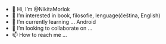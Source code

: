 - 👋 Hi, I’m @NikitaMorlok
- 👀 I’m interested in book, filosofie, lenguage(čeština, English) 
- 🌱 I’m currently learning ... Android 
- 💞️ I’m looking to collaborate on ...
- 📫 How to reach me ...

<!---
NikitaMorlok/NikitaMorlok is a ✨ special ✨ repository because its `README.md` (this file) appears on your GitHub profile.
You can click the Preview link to take a look at your changes.
--->
